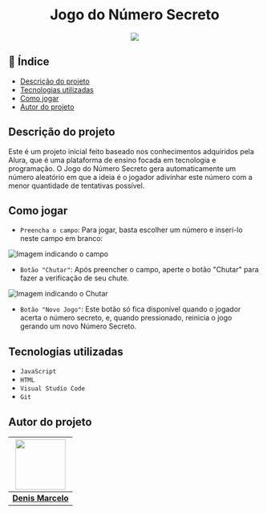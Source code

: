 <h1 align="center"> Jogo do Número Secreto </h1>

<p align="center">
<img loading="lazy" src="http://img.shields.io/static/v1?label=STATUS&message=EM%20DESENVOLVIMENTO&color=GREEN&style=for-the-badge"/>
</p>

## :page_facing_up: Índice

* [Descrição do projeto](#descricao-do-projeto)
* [Tecnologias utilizadas](#tecnologias-utilizadas)
* [Como jogar](#como-jogar)
* [Autor do projeto](#autor-do-projeto)

## Descrição do projeto

 Este é um projeto inicial feito baseado nos conhecimentos adquiridos pela Alura, que é uma plataforma de ensino focada em tecnologia
e programação. O Jogo do Número Secreto gera automaticamente um número aleatório em que a ideia é o jogador adivinhar este número
com a menor quantidade de tentativas possível.

## Como jogar

- `Preencha o campo`: Para jogar, basta escolher um número e inserí-lo neste campo em branco:

![Imagem indicando o campo](https://github.com/user-attachments/assets/a9dc33b3-9457-404c-81ad-b3b0fb623ffc)
- `Botão "Chutar"`: Após preencher o campo, aperte o botão "Chutar" para fazer a verificação de seu chute.

![Imagem indicando o Chutar](https://github.com/user-attachments/assets/ff7063ea-c169-4c64-bfd6-e5c26633522b)
- `Botão "Novo Jogo"`: Este botão só fica disponível quando o jogador acerta o número secreto, e, quando pressionado, reinicia o jogo gerando um novo Número Secreto.

## Tecnologias utilizadas

- `JavaScript`
- `HTML`
- `Visual Studio Code`
- `Git`

## Autor do projeto

| <a href="https://github.com/denismarcelo"><img src="https://github.com/denismarcelo.png" width="100px"></a> |
|:--:|
| **[Denis Marcelo](https://github.com/denismarcelo)** |

